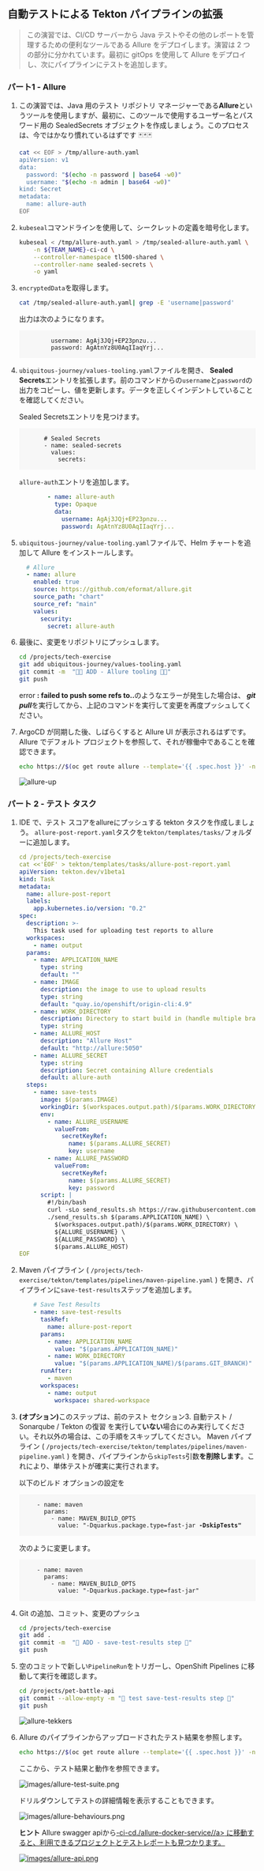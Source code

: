 ## 自動テストによる Tekton パイプラインの拡張

> この演習では、CI/CD サーバーから Java テストやその他のレポートを管理するための便利なツールである Allure をデプロイします。演習は 2 つの部分に分かれています。最初に gitOps を使用して Allure をデプロイし、次にパイプラインにテストを追加します。

### パート1 - Allure

1. この演習では、Java 用のテスト リポジトリ マネージャーである**Allure**というツールを使用しますが、最初に、このツールで使用するユーザー名とパスワード用の SealedSecrets オブジェクトを作成しましょう。このプロセスは、今ではかなり慣れているはずです 🃏🃏🃏

    ```bash
    cat << EOF > /tmp/allure-auth.yaml
    apiVersion: v1
    data:
      password: "$(echo -n password | base64 -w0)"
      username: "$(echo -n admin | base64 -w0)"
    kind: Secret
    metadata:
      name: allure-auth
    EOF
    ```

2. `kubeseal`コマンドラインを使用して、シークレットの定義を暗号化します。

    ```bash
    kubeseal < /tmp/allure-auth.yaml > /tmp/sealed-allure-auth.yaml \
        -n ${TEAM_NAME}-ci-cd \
        --controller-namespace tl500-shared \
        --controller-name sealed-secrets \
        -o yaml
    ```

3. `encryptedData`を取得します。

    ```bash
    cat /tmp/sealed-allure-auth.yaml| grep -E 'username|password'
    ```

    出力は次のようになります。

     <div class="highlight" style="background: #f7f7f7">
     <pre><code class="language-yaml">
            username: AgAj3JQj+EP23pnzu...
            password: AgAtnYz8U0AqIIaqYrj...
        </code></pre>
    </div>
    

4. `ubiquitous-journey/values-tooling.yaml`ファイルを開き、 **Sealed Secrets**エントリを拡張します。前のコマンドからの`username`と`password`の出力をコピーし、値を更新します。データを正しくインデントしていることを確認してください。

    Sealed Secretsエントリを見つけます。

     <div class="highlight" style="background: #f7f7f7">
     <pre><code class="language-yaml">
          # Sealed Secrets
          - name: sealed-secrets
            values:
              secrets:
        </code></pre>
    </div>

    `allure-auth`エントリを追加します。

    ```yaml
            - name: allure-auth
              type: Opaque
              data:
                username: AgAj3JQj+EP23pnzu...
                password: AgAtnYz8U0AqIIaqYrj...
    ```

5. `ubiquitous-journey/value-tooling.yaml`ファイルで、Helm チャートを追加して Allure をインストールします。

    ```yaml
      # Allure
      - name: allure
        enabled: true
        source: https://github.com/eformat/allure.git
        source_path: "chart"
        source_ref: "main"
        values:
          security:
            secret: allure-auth
    ```

6. 最後に、変更をリポジトリにプッシュします。

    ```bash
    cd /projects/tech-exercise
    git add ubiquitous-journey/values-tooling.yaml
    git commit -m  "👩‍🏭 ADD - Allure tooling 👩‍🏭"
    git push
    ```

     <p class="warn">error <b>: failed to push some refs to..</b>のようなエラーが発生した場合は、 <b><i>git pull</i></b>を実行してから、上記のコマンドを実行して変更を再度プッシュしてください。</p>
    

7. ArgoCD が同期した後、しばらくすると Allure UI が表示されるはずです。 Allure でデフォルト プロジェクトを参照して、それが稼働中であることを確認できます。

    ```bash
    echo https://$(oc get route allure --template='{{ .spec.host }}' -n ${TEAM_NAME}-ci-cd)/allure-docker-service/projects/default/reports/latest/index.html
    ```

    ![allure-up](./images/allure-up.png)





### パート 2 - テスト タスク

1. IDE で、テスト スコアをallureにプッシュする tekton タスクを作成しましょう。 `allure-post-report.yaml`タスクを`tekton/templates/tasks/`フォルダーに追加します。

    ```yaml
    cd /projects/tech-exercise
    cat <<'EOF' > tekton/templates/tasks/allure-post-report.yaml
    apiVersion: tekton.dev/v1beta1
    kind: Task
    metadata:
      name: allure-post-report
      labels:
        app.kubernetes.io/version: "0.2"
    spec:
      description: >-
        This task used for uploading test reports to allure
      workspaces:
        - name: output
      params:
        - name: APPLICATION_NAME
          type: string
          default: ""
        - name: IMAGE
          description: the image to use to upload results
          type: string
          default: "quay.io/openshift/origin-cli:4.9"
        - name: WORK_DIRECTORY
          description: Directory to start build in (handle multiple branches)
          type: string
        - name: ALLURE_HOST
          description: "Allure Host"
          default: "http://allure:5050"
        - name: ALLURE_SECRET
          type: string
          description: Secret containing Allure credentials
          default: allure-auth
      steps:
        - name: save-tests
          image: $(params.IMAGE)
          workingDir: $(workspaces.output.path)/$(params.WORK_DIRECTORY)
          env:
            - name: ALLURE_USERNAME
              valueFrom:
                secretKeyRef:
                  name: $(params.ALLURE_SECRET)
                  key: username
            - name: ALLURE_PASSWORD
              valueFrom:
                secretKeyRef:
                  name: $(params.ALLURE_SECRET)
                  key: password
          script: |
            #!/bin/bash
            curl -sLo send_results.sh https://raw.githubusercontent.com/eformat/allure/main/scripts/send_results.sh && chmod 755 send_results.sh
            ./send_results.sh $(params.APPLICATION_NAME) \
              $(workspaces.output.path)/$(params.WORK_DIRECTORY) \
              ${ALLURE_USERNAME} \
              ${ALLURE_PASSWORD} \
              $(params.ALLURE_HOST)
    EOF
    ```

2. Maven パイプライン ( `/projects/tech-exercise/tekton/templates/pipelines/maven-pipeline.yaml` ) を開き、パイプラインに`save-test-results`ステップを追加します。

    ```yaml
        # Save Test Results
        - name: save-test-results
          taskRef:
            name: allure-post-report
          params:
            - name: APPLICATION_NAME
              value: "$(params.APPLICATION_NAME)"
            - name: WORK_DIRECTORY
              value: "$(params.APPLICATION_NAME)/$(params.GIT_BRANCH)"
          runAfter:
            - maven
          workspaces:
            - name: output
              workspace: shared-workspace
    ```

3. <strong>(オプション)</strong>このステップは、前のテスト セクション<a>3. 自動テスト / Sonarqube / Tekton の復習 を</a>実行して<strong>いない</strong>場合にのみ実行してください。それ以外の場合は、この手順をスキップしてください。 Maven パイプライン ( `/projects/tech-exercise/tekton/templates/pipelines/maven-pipeline.yaml` ) を開き、パイプラインから<code>skipTests</code>引数<strong>を削除します</strong>。これにより、単体テストが確実に実行されます。

    以下のビルド オプションの設定を

     <div class="highlight" style="background: #f7f7f7">  <pre><code class="language-yaml">
        - name: maven
          params:
            - name: MAVEN_BUILD_OPTS
              value: "-Dquarkus.package.type=fast-jar <strong>-DskipTests"</strong>
        </code></pre>
    </div>
    次のように変更します。
    <div class="highlight" style="background: #f7f7f7">  <pre><code class="language-yaml">
        - name: maven
          params:
            - name: MAVEN_BUILD_OPTS
              value: "-Dquarkus.package.type=fast-jar"
        </code></pre>
    </div>

4. Git の追加、コミット、変更のプッシュ

    ```bash
    cd /projects/tech-exercise
    git add .
    git commit -m  "🥽 ADD - save-test-results step 🥽"
    git push
    ```

5. 空のコミットで新しい`PipelineRun`をトリガーし、OpenShift Pipelines に移動して実行を確認します。

    ```bash
    cd /projects/pet-battle-api
    git commit --allow-empty -m "🧦 test save-test-results step 🧦"
    git push
    ```

    ![allure-tekkers](./images/allure-tekkers.png)

6. Allure のパイプラインからアップロードされたテスト結果を参照します。

    ```bash
    echo https://$(oc get route allure --template='{{ .spec.host }}' -n ${TEAM_NAME}-ci-cd)/allure-docker-service/projects/pet-battle-api/reports/latest/index.html
    ```

    ここから、テスト結果と動作を参照できます。

    ![images/allure-test-suite.png](images/allure-test-suite.png)

    ドリルダウンしてテストの詳細情報を表示することもできます。

    ![images/allure-behaviours.png](images/allure-behaviours.png)

    <p class="warn"><b>ヒント</b> Allure swagger apiから<span style="color:blue;"><a href="https://allure-<TEAM_NAME>-ci-cd.<CLUSTER_DOMAIN>/allure-docker-service/"><https://allure-<TEAM_NAME>-ci-cd.<CLUSTER_DOMAIN>/allure-docker-service//a></span> に移動すると、利用できるプロジェクトとテストレポートも見つかります。</p>

    ![images/allure-api.png](images/allure-api.png)
